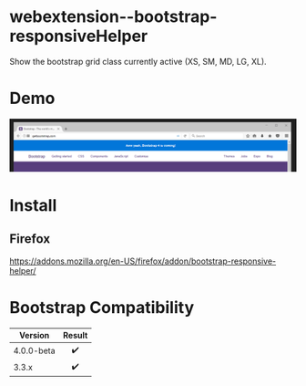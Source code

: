 # webextension--bootstrap-responsiveHelper

Show the bootstrap grid class currently active (XS, SM, MD, LG, XL).

# Demo

![Demo](https://raw.githubusercontent.com/KevinBon/webextension--bootstrap-responsiveHelper/master/screenshots/demo.gif)

# Install
## Firefox
https://addons.mozilla.org/en-US/firefox/addon/bootstrap-responsive-helper/

# Bootstrap Compatibility

| Version       | Result        |
| ------------- |:-------------:|
| 4.0.0-beta    | :heavy_check_mark: |
| 3.3.x         | :heavy_check_mark: |
